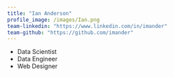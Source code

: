 ```yaml
---
title: "Ian Anderson"
profile_image: /images/Ian.png
team-linkedin: "https://www.linkedin.com/in/imander"
team-github: "https://github.com/imander"
---
```


- Data Scientist
- Data Engineer
- Web Designer
